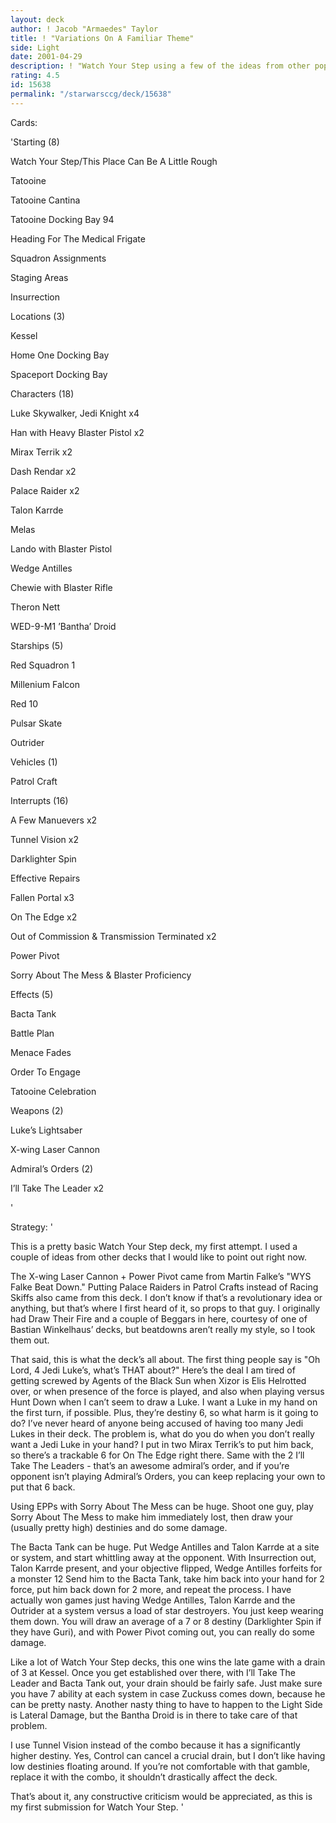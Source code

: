 ```yaml
---
layout: deck
author: ! Jacob "Armaedes" Taylor
title: ! "Variations On A Familiar Theme"
side: Light
date: 2001-04-29
description: ! "Watch Your Step using a few of the ideas from other popular versions."
rating: 4.5
id: 15638
permalink: "/starwarsccg/deck/15638"
---
```

Cards: 

'Starting (8)


Watch Your Step/This Place Can Be A Little Rough

Tatooine

Tatooine Cantina

Tatooine Docking Bay 94

Heading For The Medical Frigate

Squadron Assignments

Staging Areas

Insurrection


Locations (3)


Kessel

Home One Docking Bay

Spaceport Docking Bay


Characters (18)


Luke Skywalker, Jedi Knight x4

Han with Heavy Blaster Pistol x2

Mirax Terrik x2

Dash Rendar x2

Palace Raider x2

Talon Karrde

Melas

Lando with Blaster Pistol

Wedge Antilles

Chewie with Blaster Rifle

Theron Nett

WED-9-M1 ’Bantha’ Droid


Starships (5)


Red Squadron 1

Millenium Falcon

Red 10

Pulsar Skate

Outrider


Vehicles (1)


Patrol Craft


Interrupts (16)


A Few Manuevers x2

Tunnel Vision x2

Darklighter Spin

Effective Repairs

Fallen Portal x3

On The Edge x2

Out of Commission & Transmission Terminated x2

Power Pivot

Sorry About The Mess & Blaster Proficiency


Effects (5)

Bacta Tank

Battle Plan

Menace Fades

Order To Engage

Tatooine Celebration


Weapons (2)


Luke’s Lightsaber

X-wing Laser Cannon


Admiral’s Orders (2)


I’ll Take The Leader x2

'

Strategy: '

This is a pretty basic Watch Your Step deck, my first attempt.  I used a couple of ideas from other decks that I would like to point out right now.


The X-wing Laser Cannon + Power Pivot came from Martin Falke’s "WYS Falke Beat Down."  Putting Palace Raiders in Patrol Crafts instead of Racing Skiffs also came from this deck.  I don’t know if that’s a revolutionary idea or anything, but that’s where I first heard of it, so props to that guy.  I originally had Draw Their Fire and a couple of Beggars in here, courtesy of one of Bastian Winkelhaus’ decks, but beatdowns aren’t really my style, so I took them out.


That said, this is what the deck’s all about.  The first thing people say is "Oh Lord, 4 Jedi Luke’s, what’s THAT about?"  Here’s the deal I am tired of getting screwed by Agents of the Black Sun when Xizor is Elis Helrotted over, or when presence of the force is played, and also when playing versus Hunt Down when I can’t seem to draw a Luke.  I want a Luke in my hand on the first turn, if possible.  Plus, they’re destiny 6, so what harm is it going to do?  I’ve never heard of anyone being accused of having too many Jedi Lukes in their deck.  The problem is, what do you do when you don’t really want a Jedi Luke in your hand?  I put in two Mirax Terrik’s to put him back, so there’s a trackable 6 for On The Edge right there.  Same with the 2 I’ll Take The Leaders - that’s an awesome admiral’s order, and if you’re opponent isn’t playing Admiral’s Orders, you can keep replacing your own to put that 6 back.


Using EPPs with Sorry About The Mess can be huge.  Shoot one guy, play Sorry About The Mess to make him immediately lost, then draw your (usually pretty high) destinies and do some damage.  


The Bacta Tank can be huge.  Put Wedge Antilles and Talon Karrde at a site or system, and start whittling away at the opponent.  With Insurrection out, Talon Karrde present, and your objective flipped, Wedge Antilles forfeits for a monster 12  Send him to the Bacta Tank, take him back into your hand for 2 force, put him back down for 2 more, and repeat the process.  I have actually won games just having Wedge Antilles, Talon Karrde and the Outrider at a system versus a load of star destroyers.  You just keep wearing them down.  You will draw an average of a 7 or 8 destiny (Darklighter Spin if they have Guri), and with Power Pivot coming out, you can really do some damage.


Like a lot of Watch Your Step decks, this one wins the late game with a drain of 3 at Kessel.  Once you get established over there, with I’ll Take The Leader and Bacta Tank out, your drain should be fairly safe.  Just make sure you have 7 ability at each system in case Zuckuss comes down, because he can be pretty nasty.  Another nasty thing to have to happen to the Light Side is Lateral Damage, but the Bantha Droid is in there to take care of that problem.


I use Tunnel Vision instead of the combo because it has a significantly higher destiny.  Yes, Control can cancel a crucial drain, but I don’t like having low destinies floating around.  If you’re not comfortable with that gamble, replace it with the combo, it shouldn’t drastically affect the deck.


That’s about it, any constructive criticism would be appreciated, as this is my first submission for Watch Your Step.   '
